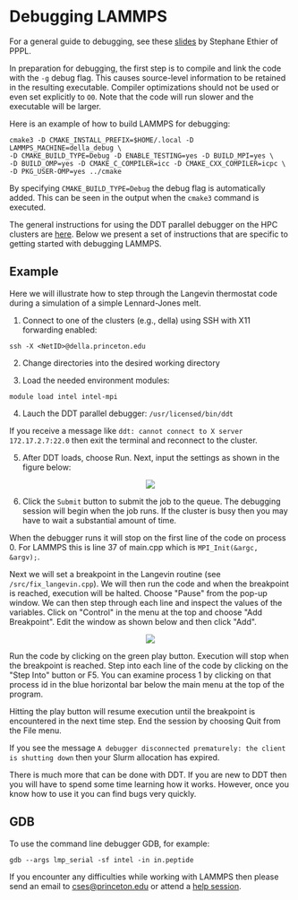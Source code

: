 # Debugging LAMMPS

For a general guide to debugging, see these [slides](https://w3.pppl.gov/~ethier/PICSCIE/DEBUGGING/Parallel_debugging_2019.pdf) by Stephane Ethier of PPPL.

In preparation for debugging, the first step is to compile and link the code with the `-g` debug flag. This causes source-level information to be retained in the resulting executable. Compiler optimizations should not be used or even set explicitly to `O0`. Note that the code will run slower and the executable will be larger.

Here is an example of how to build LAMMPS for debugging:

```
cmake3 -D CMAKE_INSTALL_PREFIX=$HOME/.local -D LAMMPS_MACHINE=della_debug \
-D CMAKE_BUILD_TYPE=Debug -D ENABLE_TESTING=yes -D BUILD_MPI=yes \
-D BUILD_OMP=yes -D CMAKE_C_COMPILER=icc -D CMAKE_CXX_COMPILER=icpc \
-D PKG_USER-OMP=yes ../cmake
```

By specifying `CMAKE_BUILD_TYPE=Debug` the debug flag is automatically added. This can be seen in the output when the `cmake3` command is executed.

The general instructions for using the DDT parallel debugger on the HPC clusters are [here](https://researchcomputing.princeton.edu/faq/debugging-with-ddt-on-the). Below we present a set of instructions that are specific to getting started with debugging LAMMPS.

## Example

Here we will illustrate how to step through the Langevin thermostat code during a simulation of a simple Lennard-Jones melt.

1. Connect to one of the clusters (e.g., della) using SSH with X11 forwarding enabled:

```
ssh -X <NetID>@della.princeton.edu
```  

2. Change directories into the desired working directory

3. Load the needed environment modules:

```
module load intel intel-mpi
```

4. Lauch the DDT parallel debugger: `/usr/licensed/bin/ddt`

If you receive a message like `ddt: cannot connect to X server 172.17.2.7:22.0` then exit the terminal and reconnect to the cluster.

5. After DDT loads, choose Run. Next, input the settings as shown in the figure below:

<p align="center"> 
<img src="ddt_setup.png">
</p>

6. Click the `Submit` button to submit the job to the queue. The debugging session will begin when the job runs. If the cluster is busy then you may have to wait a substantial amount of time.

When the debugger runs it will stop on the first line of the code on process 0. For LAMMPS this is line 37 of main.cpp which is `MPI_Init(&argc, &argv);`.

Next we will set a breakpoint in the Langevin routine (see `/src/fix_langevin.cpp`). We will then run the code and when the breakpoint is reached, execution will be halted. Choose "Pause" from the pop-up window. We can then step through each line and inspect the values of the variables. Click on "Control" in the menu at the top and choose "Add Breakpoint". Edit the window as shown below and then click "Add".

<p align="center">
<img src="ddt_breakpoint.png">
</p>

Run the code by clicking on the green play button. Execution will stop when the breakpoint is reached. Step into each line of the code by clicking on the "Step Into" button or F5. You can examine process 1 by clicking on that process id in the blue horizontal bar below the main menu at the top of the program.

Hitting the play button will resume execution until the breakpoint is encountered in the next time step. End the session by choosing Quit from the File menu.

If you see the message `A debugger disconnected prematurely: the client is shutting down` then your Slurm allocation has expired.

There is much more that can be done with DDT. If you are new to DDT then you will have to spend some time learning how it works. However, once you know how to use it you can find bugs very quickly.

## GDB

To use the command line debugger GDB, for example:

```
gdb --args lmp_serial -sf intel -in in.peptide
```

If you encounter any difficulties while working with LAMMPS then please send an email to <a href="mailto:cses@princeton.edu">cses@princeton.edu</a> or attend a [help session](https://researchcomputing.princeton.edu/education/help-sessions).
